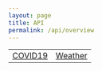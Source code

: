 ```yaml
---
layout: page
title: API
permalink: /api/overview
---
```


<table>
    <tr>
        <td><a href="{{site.baseurl}}/api/COVID19"> COVID19</a></td>
        <td><a href="{{site.baseurl}}/api/weather"> Weather</a></td>
    </tr>
</table>

